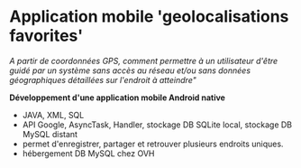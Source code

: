 # Application mobile 'geolocalisations favorites' 

*A partir de coordonnées GPS, comment permettre à un utilisateur d'être guidé par un système sans accès au réseau et/ou sans données géographiques détaillées sur l'endroit à atteindre"*

__Développement d'une application mobile Android native__

- JAVA, XML, SQL
- API Google, AsyncTask, Handler, stockage DB SQLite local, stockage DB MySQL distant
- permet d'enregistrer, partager et retrouver plusieurs endroits uniques. 
- hébergement DB MySQL chez OVH 

